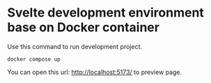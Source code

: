 # Svelte development environment base on Docker container

Use this command to run development project.

```
docker compose up
```

You can open this url: [http://localhost:5173/](http://localhost:5173/) to preview page.

